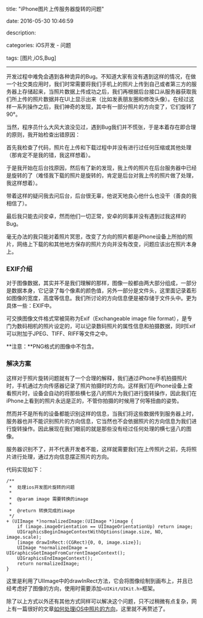 title: "iPhone图片上传服务器旋转的问题"

date: 2016-05-30 10:46:59

description:

categories: iOS开发 - 问题

tags:	[图片,iOS,Bug]

---

开发过程中难免会遇到各种诡异的Bug。不知道大家有没有遇到这样的情况，在做一个社交类应用时，我们时常需要将我们手机上的照片上传到自己或者第三方的服务器上存储起来，当照片数据上传成功之后，我们再根据后台接口从服务器获取我们所上传的照片数据并在UI上显示出来（比如发表朋友圈和修改头像）。在经过这样一系列操作之后，我们神奇的发现，其中有一部分照片的方向变了，它们旋转了90°。

<!--more-->

当然，程序员什么大风大浪没见过，遇到Bug我们并不慌张，于是本着存在即合理的原则，我开始检查出错原因：

首先我检查了代码，照片在上传和下载过程中并没有进行过任何压缩或其他处理（那肯定不是我的错，我这样想着）。

于是我开始在后台找原因，然后有了新的发现，我上传的照片在后台服务器中已经是旋转的了（难怪我下载的照片是旋转的，肯定是后台对我上传的照片做了处理，我这样想着）。

带着这样的疑问我去问后台，后台很无辜，他说天地良心他什么也没干（善良的我相信了）。

最后我只能去问安卓，然而他们一切正常，安卓的同事并没有遇到过我这样的Bug。

毫无办法的我只能对着照片冥思，改变了方向的照片都是iPhone设备上所拍的照片，网络上下载的和其他地方保存的照片方向并没有改变，问题应该出在照片本身上。

### EXIF介绍

对于图像数据，其实并不是我们理解的那样，图像一般都由两大部分组成，一部分是数据本身，它记录了每个像素的颜色值，另外一部分是文件头，这里面记录着形如图像的宽度，高度等信息。我们所讨论的方向信息便是被存储于文件头中。更为具体一些：EXIF中。

可交换图像文件格式常被简称为Exif（Exchangeable image file format），是专门为数码相机的照片设定的，可以记录数码照片的属性信息和拍摄数据，同时Exif可以附加于JPEG、TIFF、RIFF等文件之中。

**注意：**PNG格式的图像中不包含。

### 解决方案

这样对于照片旋转问题就有了一个合理的解释，我们通过iPhone手机拍摄照片时，手机通过方向传感器记录了照片拍摄时的方向。这样我们在iPhone设备上查看照片时，设备会自动的将那些横七竖八的照片为我们进行旋转操作，因此我们在iPhone上看到的照片永远是正的，不管你拍摄的时候用了何等扭曲的姿势。

然而并不是所有的设备都能识别这样的信息，当我们将这些数据传到服务器上时，服务器也并不能识别照片的方向信息，它当然也不会依据照片的方向信息为我们进行旋转操作。因此展现在我们眼前的就是那些没有经过任何处理的横七竖八的图像。

服务器识别不了，并不代表开发者不能，这样就需要我们在上传照片之前，先将照片进行处理，通过方向信息摆正照片的方向。

代码实现如下：

	/**
	 *  处理ios开发图片旋转的问题
	 *
	 *  @param image 需要转换的image
	 *
	 *  @return 转换完成的image
	 */
	+ (UIImage *)normalizedImage:(UIImage *)image {
	    if (image.imageOrientation == UIImageOrientationUp) return image;
	    UIGraphicsBeginImageContextWithOptions(image.size, NO, image.scale);
	    [image drawInRect:(CGRect){0, 0, image.size}];
	    UIImage *normalizedImage = UIGraphicsGetImageFromCurrentImageContext();
	    UIGraphicsEndImageContext();
	    return normalizedImage;
	}
	
这里是利用了UIImage中的drawInRect方法，它会将图像绘制到画布上，并且已经考虑好了图像的方向，使用时需要添加`<UIKit/UIKit.h>`框架。

除了以上方式以外还有其他方式同样可以解决这个问题，只不过稍微有点复杂，网上有一篇很好的文章[如何处理iOS中照片的方向](http://www.cocoachina.com/ios/20150605/12021.html)，这里就不再赘述了。




